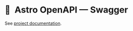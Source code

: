 # 🚀  Astro OpenAPI — Swagger

See [project documentation](https://github.com/JulianCataldo/astro-openapi#readme).
